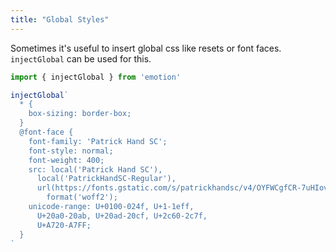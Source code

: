 ```yaml
---
title: "Global Styles"
---
```


Sometimes it's useful to insert global css like resets or font faces. `injectGlobal` can be used for this.

```jsx
import { injectGlobal } from 'emotion'

injectGlobal`
  * {
    box-sizing: border-box;
  }
  @font-face {
    font-family: 'Patrick Hand SC';
    font-style: normal;
    font-weight: 400;
    src: local('Patrick Hand SC'),
      local('PatrickHandSC-Regular'),
      url(https://fonts.gstatic.com/s/patrickhandsc/v4/OYFWCgfCR-7uHIovjUZXsZ71Uis0Qeb9Gqo8IZV7ckE.woff2)
        format('woff2');
    unicode-range: U+0100-024f, U+1-1eff,
      U+20a0-20ab, U+20ad-20cf, U+2c60-2c7f,
      U+A720-A7FF;
  }
`
```
